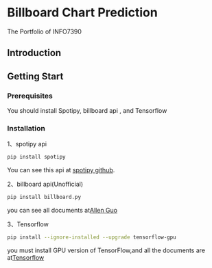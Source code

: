 # Billboard Chart Prediction
The Portfolio of INFO7390
## Introduction

## Getting Start

### Prerequisites
You should install Spotipy, billboard api , and Tensorflow

### Installation
1、spotipy api
```bash
pip install spotipy
```
You can see this api at [spotipy github](https://github.com/plamere/spotipy).

2、billboard api(Unofficial)
```bash
pip install billboard.py
```
you can see all documents at[Allen Guo](https://github.com/guoguo12/billboard-charts)

3、Tensorflow
```bash
pip install --ignore-installed --upgrade tensorflow-gpu 
```
you must install GPU version of TensorFlow,and all the documents are at[Tensorflow](https://www.tensorflow.org/?hl=zh-cn)
